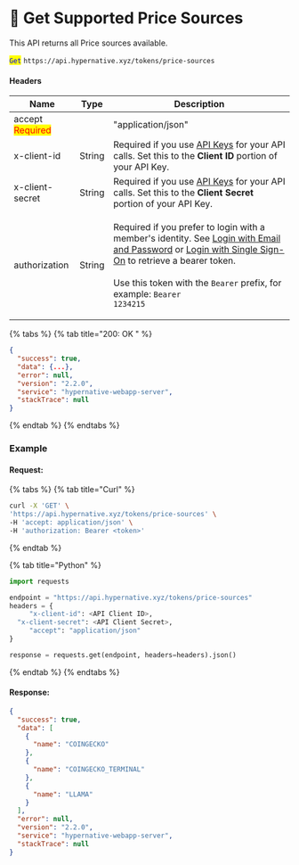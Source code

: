 # 🔵 Get Supported Price Sources

This API returns all Price sources available.

<mark style="color:blue;">`Get`</mark> `https://api.hypernative.xyz/tokens/price-sources`

#### Headers

| Name                                     | Type   | Description                                                                                                                                                                                                                                                                                                                                             |
| ---------------------------------------- | ------ | ------------------------------------------------------------------------------------------------------------------------------------------------------------------------------------------------------------------------------------------------------------------------------------------------------------------------------------------------------- |
| accept<br /><mark style="color:red;">Required</mark> |        | "application/json"                                                                                                                                                                                                                                                                                                                                      |
| x-client-id                              | String | Required if you use [API Keys](../account/api-keys.md) for your API calls. Set this to the **Client ID** portion of your API Key.                                                                                                                                                                                                                       |
| x-client-secret                          | String | Required if you use [API Keys](../account/api-keys.md) for your API calls. Set this to the **Client Secret** portion of your API Key.                                                                                                                                                                                                                   |
| authorization                            | String | <p>Required if you prefer to login with a member's identity. See <a href="../account/login.md">Login with Email and Password</a> or <a href="../account/login-with-single-sign-on.md">Login with Single Sign-On</a> to retrieve a bearer token.<br><br>Use this token with the <code>Bearer</code> prefix, for example: <code>Bearer 1234215</code></p> |

{% tabs %}
{% tab title="200: OK " %}
```json
{
  "success": true,
  "data": {...},
  "error": null,
  "version": "2.2.0",
  "service": "hypernative-webapp-server",
  "stackTrace": null
}
```
{% endtab %}
{% endtabs %}

### Example

#### Request:

{% tabs %}
{% tab title="Curl" %}
```bash
curl -X 'GET' \
'https://api.hypernative.xyz/tokens/price-sources' \
-H 'accept: application/json' \
-H 'authorization: Bearer <token>'
```
{% endtab %}

{% tab title="Python" %}
```python
import requests

endpoint = "https://api.hypernative.xyz/tokens/price-sources"
headers = {
     "x-client-id": <API Client ID>,
  "x-client-secret": <API Client Secret>,
     "accept": "application/json"
}

response = requests.get(endpoint, headers=headers).json()
```
{% endtab %}
{% endtabs %}

#### Response:

```json
{
  "success": true,
  "data": [
    {
      "name": "COINGECKO"
    },
    {
      "name": "COINGECKO_TERMINAL"
    },
    {
      "name": "LLAMA"
    }
  ],
  "error": null,
  "version": "2.2.0",
  "service": "hypernative-webapp-server",
  "stackTrace": null
}
```
